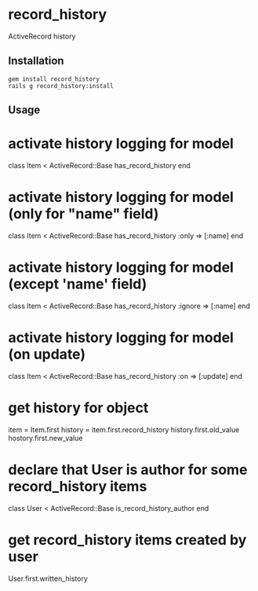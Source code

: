 # record_history

ActiveRecord history

## Installation

```
gem install record_history
rails g record_history:install
```

## Usage

  # activate history logging for model
  class Item < ActiveRecord::Base
    has_record_history
  end

  # activate history logging for model (only for "name" field)
  class Item < ActiveRecord::Base
    has_record_history :only => [:name]
  end

  # activate history logging for model (except 'name' field)
  class Item < ActiveRecord::Base
    has_record_history :ignore => [:name]
  end

  # activate history logging for model (on update)
  class Item < ActiveRecord::Base
    has_record_history :on => [:update]
  end

  # get history for object
  item = Item.first
  history = item.first.record_history
  history.first.old_value
  hostory.first.new_value


  # declare that User is author for some record_history items
  class User < ActiveRecord::Base
    is_record_history_author
  end

  # get record_history items created by user
  User.first.written_history



